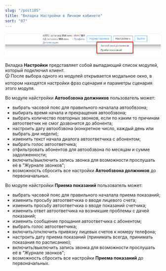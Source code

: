 ```yaml
---
slug: "/post105"
title: "Вкладка Настройки в Личном кабинете"
sort: "07"
---
```


![Картинка](./images/common_settings_main.png "Выпадающий список модулей АД и АППС")

Вкладка **Настройки** представляет собой выпадающий список модулей, который подключил клиент.  
🛈 После выбора одного из модулей открывается модальное окно, в котором находятся настройки фраз сценария и параметры сценария этого модуля.

Во модуле найстройки **Автообзвона должников** пользователь может:  
- выбрать часовой пояс для правильного началала автообвзона;   
- выбирать время начала и прекращения автообзвона;  
- выбрать количество повторных звонков, если по каким то причинам автоответчик не смог дозвонится до абонента;  
- настроить дату автообзвона (конкретное число, каждый день или выбрать дни недели);  
- изменить текст начала диалога автоответчика с абонентом;  
- выбрать голос автоответчика;  
- отфильтровать абонентов для автообзвона по месяцам и сумме задолженности;  
- включить/выключить запись звонка для возможности прослушать её в "Журнале звонков";  
- возможность сбросить все настройки **Автообзвона должников** до первоначальных.  

Во модуле найстройки **Приема показаний** пользователь может:  
- выбрать часовой пояс для правильного началала приема показаний;   
- изменить просьбу автоответчкиа о вводе лицевого счета;  
- изменить просьбу автоответчкиа о вводе показаний счетчика;  
- изменить ответ автоответчика на возникшие проблемы с дачей показаний;  
- изменить сообщение прощания автоответчика с абонентом;  
- выбрать голос автоответчика;  
- включить/отключить привязку лицевых счетов к номеру телефона;  
- настроить дату приема показаний (принимать всегда, принимать показания по расписанию);  
- включить/выключить запись звонка для возможности прослушать её в "Журнале звонков";  
- возможность сбросить все настройки **Приема показаний** до первоначальных.  
